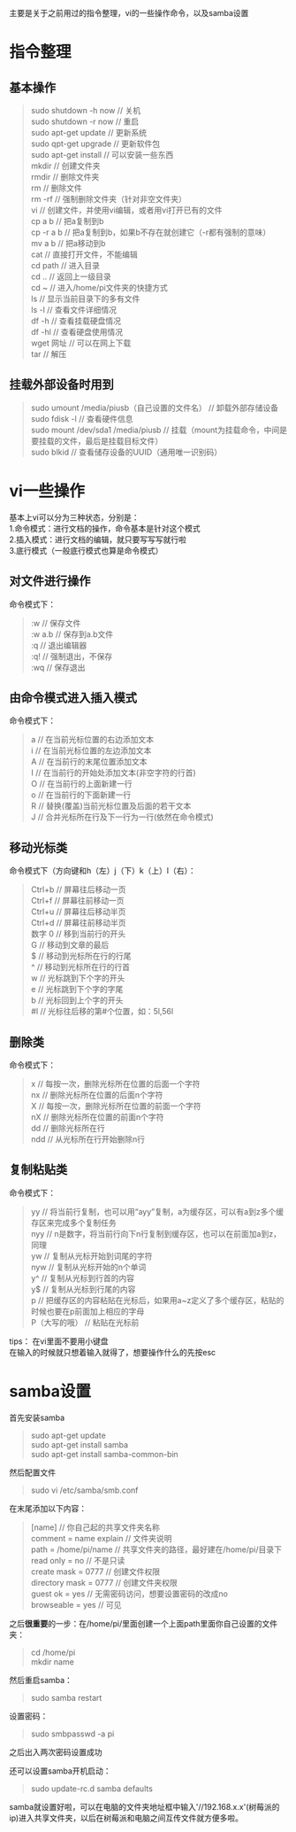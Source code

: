 主要是关于之前用过的指令整理，vi的一些操作命令，以及samba设置

# 指令整理

## 基本操作
>sudo shutdown -h now // 关机  
sudo shutdown -r now // 重启   
sudo apt-get update // 更新系统  
sudo qpt-get upgrade // 更新软件包  
sudo apt-get install // 可以安装一些东西  
mkdir // 创建文件夹  
rmdir // 删除文件夹  
rm // 删除文件  
rm -rf // 强制删除文件夹（针对非空文件夹）  
vi // 创建文件，并使用vi编辑，或者用vi打开已有的文件  
cp a b // 把a复制到b   
cp -r a b // 把a复制到b，如果b不存在就创建它（-r都有强制的意味）  
mv a b // 把a移动到b  
cat // 直接打开文件，不能编辑  
cd path // 进入目录  
cd .. // 返回上一级目录  
cd ~ // 进入/home/pi文件夹的快捷方式  
ls // 显示当前目录下的多有文件  
ls -l // 查看文件详细情况  
df -h // 查看挂载硬盘情况  
df -hl // 查看硬盘使用情况  
wget 网址 // 可以在网上下载  
tar // 解压  

## 挂载外部设备时用到

 >sudo umount /media/piusb（自己设置的文件名） // 卸载外部存储设备  
sudo fdisk -l // 查看硬件信息  
sudo mount /dev/sda1 /media/piusb // 挂载（mount为挂载命令，中间是要挂载的文件，最后是挂载目标文件）  
sudo blkid // 查看储存设备的UUID（通用唯一识别码）  

# vi一些操作

基本上vi可以分为三种状态，分别是：  
1.命令模式：进行文档的操作，命令基本是针对这个模式  
2.插入模式：进行文档的编辑，就只要写写写就行啦  
3.底行模式（一般底行模式也算是命令模式）  

## 对文件进行操作

命令模式下：  
 
>:w // 保存文件  
:w a.b // 保存到a.b文件  
:q // 退出编辑器  
:q! // 强制退出，不保存  
:wq // 保存退出  

## 由命令模式进入插入模式

命令模式下：  

> a  // 在当前光标位置的右边添加文本  
i  // 在当前光标位置的左边添加文本  
A  // 在当前行的末尾位置添加文本  
I  // 在当前行的开始处添加文本(非空字符的行首)  
O  // 在当前行的上面新建一行  
o  // 在当前行的下面新建一行    
R  // 替换(覆盖)当前光标位置及后面的若干文本  
J  // 合并光标所在行及下一行为一行(依然在命令模式)  

## 移动光标类

命令模式下（方向键和h（左）j（下）k（上）l（右）：  

>Ctrl+b // 屏幕往后移动一页  
Ctrl+f // 屏幕往前移动一页  
Ctrl+u // 屏幕往后移动半页  
Ctrl+d // 屏幕往前移动半页  
数字 0 // 移到当前行的开头  
G // 移动到文章的最后  
$ // 移动到光标所在行的行尾  
^ // 移动到光标所在行的行首  
w // 光标跳到下个字的开头  
e // 光标跳到下个字的字尾  
b // 光标回到上个字的开头  
#l // 光标往后移的第#个位置，如：5l,56l  

## 删除类

命令模式下：  

>x // 每按一次，删除光标所在位置的后面一个字符  
nx // 删除光标所在位置的后面n个字符  
X // 每按一次，删除光标所在位置的前面一个字符  
nX // 删除光标所在位置的前面n个字符  
dd // 删除光标所在行  
ndd // 从光标所在行开始删除n行  

## 复制粘贴类

命令模式下：  

>yy // 将当前行复制，也可以用“ayy”复制，a为缓存区，可以有a到z多个缓存区来完成多个复制任务    
nyy // n是数字，将当前行向下n行复制到缓存区，也可以在前面加a到z，同理  
yw // 复制从光标开始到词尾的字符  
nyw // 复制从光标开始的n个单词  
y^ // 复制从光标到行首的内容  
y$ // 复制从光标到行尾的内容  
p // 把缓存区的内容粘贴在光标后，如果用a~z定义了多个缓存区，粘贴的时候也要在p前面加上相应的字母  
P（大写的哦） // 粘贴在光标前  

tips：
在vi里面不要用小键盘  
在输入的时候就只想着输入就得了，想要操作什么的先按esc  

# samba设置

首先安装samba  

>sudo apt-get update  
sudo apt-get install samba  
sudo apt-get install samba-common-bin  

然后配置文件

>sudo vi /etc/samba/smb.conf

在末尾添加以下内容：  

>[name] // 你自己起的共享文件夹名称  
comment = name explain // 文件夹说明  
path = /home/pi/name // 共享文件夹的路径，最好建在/home/pi/目录下  
read only = no // 不是只读  
create mask = 0777 // 创建文件权限  
directory mask = 0777 // 创建文件夹权限  
guest ok = yes // 无需密码访问，想要设置密码的改成no  
browseable = yes // 可见  

之后**很重要**的一步：在/home/pi/里面创建一个上面path里面你自己设置的文件夹：

>cd /home/pi  
mkdir name  

然后重启samba：

>sudo samba restart

设置密码：

>sudo smbpasswd -a pi  

之后出入两次密码设置成功  

还可以设置samba开机启动：  

>sudo update-rc.d samba defaults  

samba就设置好啦，可以在电脑的文件夹地址框中输入'//192.168.x.x'(树莓派的ip)进入共享文件夹，以后在树莓派和电脑之间互传文件就方便多啦。


